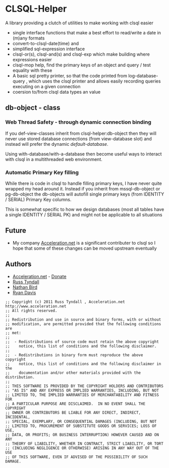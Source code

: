 # CLSQL-Helper 

A library providing a clutch of utilities to make working with clsql easier

 * single interface functions that make a best effort to read/write a date in (m)any formats
  * convert-to-clsql-date(time) and 
 * simplified sql-expression interface
  * clsql-or(s), clsql-and(s) and clsql-exp which make building where expressions easier
 * clsql-mop help, find the primary keys of an object and query / test equality with these
 * A basic sql pretty printer, so that the code printed from
   log-database-query , which uses the clsql printer and allows easily
   recording queries executing on a given connection
 * coersion to/from clsql data types an value

## db-object - class

### Web Thread Safety - through dynamic connection binding

If you def-view-classes inherit from clsql-helper:db-object then they
will never use stored database connections (from view-database slot)
and instead will prefer the dynamic *default-database*.

Using with-database/with-a-database then become useful ways to
interact with clsql in a multithreaded web environment.

### Automatic Primary Key filling

While there is code in clsql to handle filling primary keys, I have
never quite wrapped my head around it.  Instead if you inherit from
mssql-db-object or pg-db-object the db-objects will autofill single
primary keys (from IDENTITY / SERIAL) Primary Key columns.

This is somewhat specific to how we design databases (most all tables
have a single IDENTITY / SERIAL PK) and might not be applicable to 
all situations
 
## Future

 * My company [Acceleration.net](http://www.acceleration.net) is a
   significant contributer to clsql so I hope that some of these
   changes can be moved upstream eventually


## Authors
 * [Acceleration.net](http://www.acceleration.net/) - [Donate](http://www.acceleration.net/programming/donate-to-acceleration-net/)
  * [Russ Tyndall](http://russ.unwashedmeme.com/blog)
  * [Nathan Bird](http://the.unwashedmeme.com/blog)
  * [Ryan Davis](http://ryepup.unwashedmeme.com/blog)

```
;; Copyright (c) 2011 Russ Tyndall , Acceleration.net http://www.acceleration.net
;; All rights reserved.
;;
;; Redistribution and use in source and binary forms, with or without
;; modification, are permitted provided that the following conditions are
;; met:
;;
;;  - Redistributions of source code must retain the above copyright
;;    notice, this list of conditions and the following disclaimer.
;;
;;  - Redistributions in binary form must reproduce the above copyright
;;    notice, this list of conditions and the following disclaimer in the
;;    documentation and/or other materials provided with the distribution.
;;
;; THIS SOFTWARE IS PROVIDED BY THE COPYRIGHT HOLDERS AND CONTRIBUTORS
;; "AS IS" AND ANY EXPRESS OR IMPLIED WARRANTIES, INCLUDING, BUT NOT
;; LIMITED TO, THE IMPLIED WARRANTIES OF MERCHANTABILITY AND FITNESS FOR
;; A PARTICULAR PURPOSE ARE DISCLAIMED.  IN NO EVENT SHALL THE COPYRIGHT
;; OWNER OR CONTRIBUTORS BE LIABLE FOR ANY DIRECT, INDIRECT, INCIDENTAL,
;; SPECIAL, EXEMPLARY, OR CONSEQUENTIAL DAMAGES (INCLUDING, BUT NOT
;; LIMITED TO, PROCUREMENT OF SUBSTITUTE GOODS OR SERVICES; LOSS OF USE,
;; DATA, OR PROFITS; OR BUSINESS INTERRUPTION) HOWEVER CAUSED AND ON ANY
;; THEORY OF LIABILITY, WHETHER IN CONTRACT, STRICT LIABILITY, OR TORT
;; (INCLUDING NEGLIGENCE OR OTHERWISE) ARISING IN ANY WAY OUT OF THE USE
;; OF THIS SOFTWARE, EVEN IF ADVISED OF THE POSSIBILITY OF SUCH DAMAGE.
```
